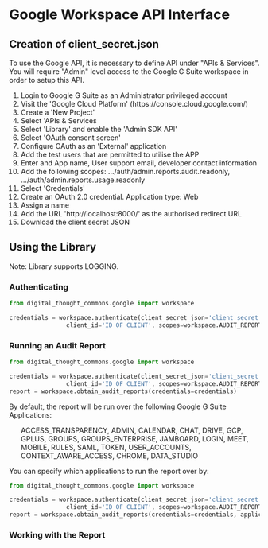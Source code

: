 # Google Workspace API Interface

## Creation of client_secret.json
To use the Google API, it is necessary to define API under "APIs & Services".
You will require "Admin" level access to the Google G Suite workspace in order to setup this API.

<ol>
    <li>Login to Google G Suite as an Administrator privileged account</li>
    <li>Visit the 'Google Cloud Platform' (https://console.cloud.google.com/)</li>
    <li>Create a 'New Project'</li>
    <li>Select 'APIs & Services</li>
    <li>Select 'Library' and enable the 'Admin SDK API'</li>
    <li>Select 'OAuth consent screen'</li>
    <li>Configure OAuth as an 'External' application</li>
    <li>Add the test users that are permitted to utilise the APP</li>
    <li>Enter and App name, User support email, developer contact information</li>
    <li>Add the following scopes: .../auth/admin.reports.audit.readonly, .../auth/admin.reports.usage.readonly</li>
    <li>Select 'Credentials'</li>
    <li>Create an OAuth 2.0 credential.  Application type: Web</li>
    <li>Assign a name</li>
    <li>Add the URL 'http://localhost:8000/' as the authorised redirect URL</li>
    <li>Download the client secret JSON</li>
</ol>

## Using the Library
Note: Library supports LOGGING.

### Authenticating

````python
from digital_thought_commons.google import workspace

credentials = workspace.authenticate(client_secret_json='client_secret.json', 
                client_id='ID OF CLIENT', scopes=workspace.AUDIT_REPORTING_SCOPES)
````

### Running an Audit Report

````python
from digital_thought_commons.google import workspace

credentials = workspace.authenticate(client_secret_json='client_secret.json', 
                client_id='ID OF CLIENT', scopes=workspace.AUDIT_REPORTING_SCOPES)
report = workspace.obtain_audit_reports(credentials=credentials)
````

By default, the report will be run over the following Google G Suite Applications:

<ul>ACCESS_TRANSPARENCY, ADMIN, CALENDAR, CHAT, DRIVE, GCP, GPLUS, GROUPS, GROUPS_ENTERPRISE, 
JAMBOARD, LOGIN, MEET, MOBILE, RULES, SAML, TOKEN, USER_ACCOUNTS, CONTEXT_AWARE_ACCESS, CHROME, DATA_STUDIO</ul>

You can specify which applications to run the report over by:

````python
from digital_thought_commons.google import workspace

credentials = workspace.authenticate(client_secret_json='client_secret.json', 
                client_id='ID OF CLIENT', scopes=workspace.AUDIT_REPORTING_SCOPES)
report = workspace.obtain_audit_reports(credentials=credentials, application_names=['ACCESS_TRANSPARENCY', 'ADMIN'])
````

### Working with the Report